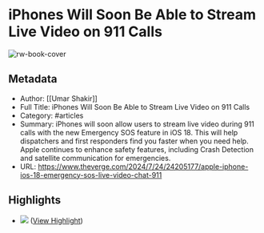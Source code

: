 # iPhones Will Soon Be Able to Stream Live Video on 911 Calls

![rw-book-cover](https://cdn.vox-cdn.com/thumbor/OlKD4j4EYtHSS1CDL0tNSz_x5ho=/0x0:1200x800/1310x873/cdn.vox-cdn.com/uploads/chorus_image/image/73479831/20240702_Apple.png.0.jpeg)

## Metadata
- Author: [[Umar Shakir]]
- Full Title: iPhones Will Soon Be Able to Stream Live Video on 911 Calls
- Category: #articles
- Summary: iPhones will soon allow users to stream live video during 911 calls with the new Emergency SOS feature in iOS 18. This will help dispatchers and first responders find you faster when you need help. Apple continues to enhance safety features, including Crash Detection and satellite communication for emergencies.
- URL: https://www.theverge.com/2024/7/24/24205177/apple-iphone-ios-18-emergency-sos-live-video-chat-911

## Highlights
- ![](https://cdn.vox-cdn.com/thumbor/OlKD4j4EYtHSS1CDL0tNSz_x5ho=/0x0:1200x800/1310x873/cdn.vox-cdn.com/uploads/chorus_image/image/73479831/20240702_Apple.png.0.jpeg) ([View Highlight](https://read.readwise.io/read/01j3m23jd4z0aky3z3vwmn0423))
